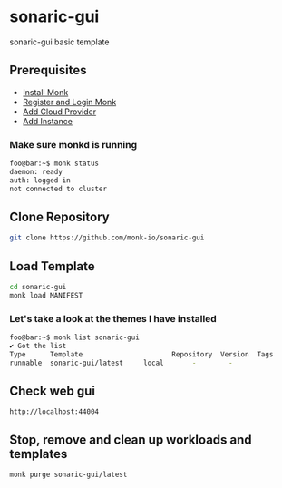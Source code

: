 # sonaric-gui

sonaric-gui basic template

## Prerequisites

- [Install Monk](https://docs.monk.io/docs/get-monk)
- [Register and Login Monk](https://docs.monk.io/docs/acc-and-auth)
- [Add Cloud Provider](https://docs.monk.io/docs/cloud-provider)
- [Add Instance](https://docs.monk.io/docs/multi-cloud)

### Make sure monkd is running

```bash
foo@bar:~$ monk status
daemon: ready
auth: logged in
not connected to cluster
```

## Clone Repository

```bash
git clone https://github.com/monk-io/sonaric-gui
```

## Load Template

```bash
cd sonaric-gui
monk load MANIFEST
```

### Let's take a look at the themes I have installed

```bash
foo@bar:~$ monk list sonaric-gui
✔ Got the list
Type      Template                      Repository  Version  Tags
runnable  sonaric-gui/latest     local       -        -

```
## Check web gui

`http://localhost:44004`

## Stop, remove and clean up workloads and templates

```bash
monk purge sonaric-gui/latest
```
